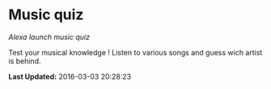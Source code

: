 # Music quiz
*Alexa launch music quiz*

Test your musical knowledge ! Listen to various songs and guess wich artist is behind.

**Last Updated:** 2016-03-03 20:28:23